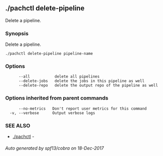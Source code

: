 ## ./pachctl delete-pipeline

Delete a pipeline.

### Synopsis


Delete a pipeline.

```
./pachctl delete-pipeline pipeline-name
```

### Options

```
      --all           delete all pipelines
      --delete-jobs   delete the jobs in this pipeline as well
      --delete-repo   delete the output repo of the pipeline as well
```

### Options inherited from parent commands

```
      --no-metrics   Don't report user metrics for this command
  -v, --verbose      Output verbose logs
```

### SEE ALSO
* [./pachctl](./pachctl.md)	 - 

###### Auto generated by spf13/cobra on 18-Dec-2017
